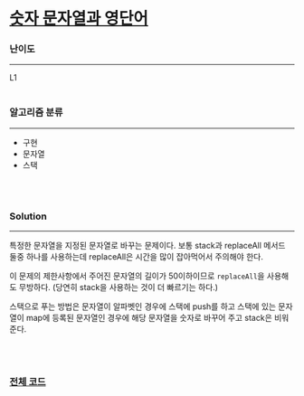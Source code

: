 # [숫자 문자열과 영단어](https://programmers.co.kr/learn/courses/30/lessons/81301)

### 난이도

***
L1
<br><br>

### 알고리즘 분류

***

* 구현
* 문자열
* 스택

<br><br>

### Solution

***

특정한 문자열을 지정된 문자열로 바꾸는 문제이다. 보통 stack과 replaceAll 메서드 둘중 하나를 사용하는데 replaceAll은 시간을 많이 잡아먹어서 주의해야 한다.

이 문제의 제한사항에서 주어진 문자열의 길이가 50이하이므로 `replaceAll`을 사용해도 무방하다. (당연히 stack을 사용하는 것이 더 빠르기는 하다.)

스택으로 푸는 방법은 문자열이 알파벳인 경우에 스택에 push를 하고 스택에 있는 문자열이 map에 등록된 문자열인 경우에 해당 문자열을 숫자로 바꾸어 주고 stack은 비워준다.

<br><br>

### [전체 코드](https://github.com/Jungmin-Seo0527/CodingTest/blob/main/src/kakao/internship2021/숫자_문자열과_영단어.java)
